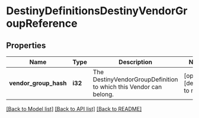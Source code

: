 # DestinyDefinitionsDestinyVendorGroupReference

## Properties
Name | Type | Description | Notes
------------ | ------------- | ------------- | -------------
**vendor_group_hash** | **i32** | The DestinyVendorGroupDefinition to which this Vendor can belong. | [optional] [default to null]

[[Back to Model list]](../README.md#documentation-for-models) [[Back to API list]](../README.md#documentation-for-api-endpoints) [[Back to README]](../README.md)


